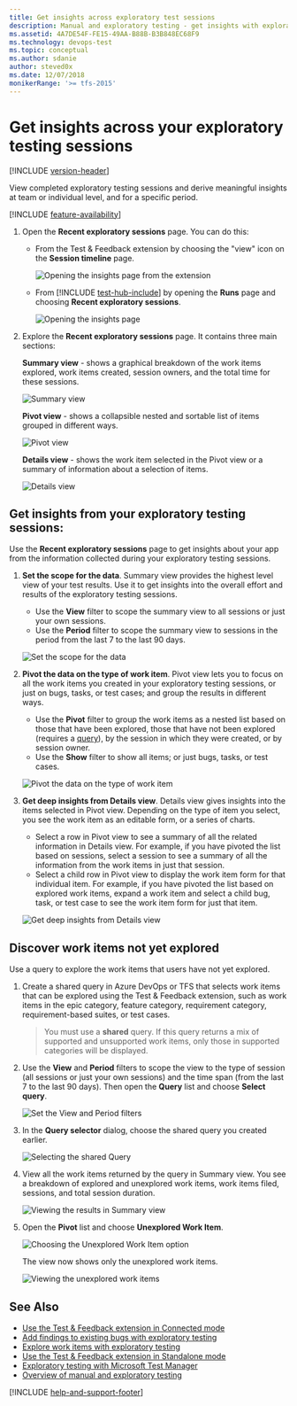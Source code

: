 ```yaml
---
title: Get insights across exploratory test sessions
description: Manual and exploratory testing - get insights with exploratory testing across your test sessions by using the Microsoft Test & Feedback extension
ms.assetid: 4A7DE54F-FE15-49AA-B88B-B3B848EC68F9
ms.technology: devops-test
ms.topic: conceptual
ms.author: sdanie
author: steved0x
ms.date: 12/07/2018
monikerRange: '>= tfs-2015'
---
```


# Get insights across your exploratory testing sessions

[!INCLUDE [version-header](includes/version-header.md)]

View completed exploratory testing sessions and derive meaningful insights
at team or individual level, and for a specific period.

[!INCLUDE [feature-availability](includes/feature-availability.md)]

1.  Open the **Recent exploratory sessions** page. You can do this:

    * From the Test &amp; Feedback extension by choosing the "view" icon on
      the **Session timeline** page.

      ![Opening the insights page from the extension](media/insights-exploratory-testing/insights-exploratory-testing-01.png)

    * From [!INCLUDE [test-hub-include](includes/test-hub-include.md)] by opening the **Runs** page and choosing **Recent exploratory sessions**.

      ![Opening the insights page](media/insights-exploratory-testing/insights-exploratory-testing-02.png)

2.  Explore the **Recent exploratory sessions** page. It contains three main sections:

    **Summary view** - shows a graphical breakdown of the work items explored, work items
    created, session owners, and the total time for these sessions.

    ![Summary view](media/insights-exploratory-testing/insights-exploratory-testing-03.png)

    **Pivot view** - shows a collapsible nested and sortable list of items grouped in different ways.

    ![Pivot view](media/insights-exploratory-testing/insights-exploratory-testing-03a.png)

    **Details view** - shows the work item selected in the Pivot
    view or a summary of information about a selection of items.

    ![Details view](media/insights-exploratory-testing/insights-exploratory-testing-03b.png)

## Get insights from your exploratory testing sessions:

Use the **Recent exploratory sessions** page to get insights about your
app from the information collected during your exploratory testing sessions.

1.  **Set the scope for the data**.
    Summary view provides the highest level view of your test results.
    Use it to get insights into the overall effort and results of the
    exploratory testing sessions.

    * Use the **View** filter to scope the summary view to all sessions or just your own sessions.
    * Use the **Period** filter to scope the summary view to sessions in the period from the last 7 to the last 90 days.

    ![Set the scope for the data](media/insights-exploratory-testing/insights-exploratory-testing-04.png)

1.  **Pivot the data on the type of work item**.
    Pivot view lets you to focus on all the work items you created
    in your exploratory testing sessions, or just on bugs, tasks, or test cases;
    and group the results in different ways.

    * Use the **Pivot** filter to group the work items as a
      nested list based on those that have been explored,
      those that have not been explored (requires a [query](#not-explored)),
      by the session in which they were created, or by session owner.
    * Use the **Show** filter to show all items; or just bugs, tasks, or test cases.<p />

    ![Pivot the data on the type of work item](media/insights-exploratory-testing/insights-exploratory-testing-06.png)

1.  **Get deep insights from Details view**.
    Details view gives insights into the items selected
    in Pivot view. Depending on the type of item you select,
    you see the work item as an editable form, or a series of charts.

    * Select a row in Pivot view to see a summary of
      all the related information in Details view. For example, if you have pivoted the
      list based on sessions, select a session to see a
      summary of all the information from the work items in just that session.
    * Select a child row in Pivot view to display the work item
      form for that individual item. For example, if you have pivoted
      the list based on explored work items, expand a work
      item and select a child bug, task, or test case to see
      the work item form for just that item.<p />

    ![Get deep insights from Details view](media/insights-exploratory-testing/insights-exploratory-testing-07.png)

<a name="not-explored"></a>

## Discover work items not yet explored

Use a query to explore the work items that users have not yet explored.

1.  Create a shared query in Azure DevOps or TFS that selects work items
    that can be explored using the Test &amp; Feedback extension, such as
    work items in the epic category, feature category, requirement category,
    requirement-based suites, or test cases.

    > You must use a **shared** query. If this query returns a mix of supported
    > and unsupported work items, only those in supported categories will be displayed.

1.  Use the **View** and **Period** filters to scope the view to
    the type of session (all sessions or just your own sessions)
    and the time span (from the last 7 to the last 90 days).
    Then open the **Query** list and choose **Select query**.

    ![Set the View and Period filters](media/insights-exploratory-testing/insights-exploratory-testing-08.png)

1.  In the **Query selector** dialog, choose the shared query you created earlier.

    ![Selecting the shared Query](media/insights-exploratory-testing/insights-exploratory-testing-10.png)

1.  View all the work items returned by the query in Summary view. You see
    a breakdown of explored and unexplored work items, work items filed, sessions,
    and total session duration.

    ![Viewing the results in Summary view](media/insights-exploratory-testing/insights-exploratory-testing-11.png)

1.  Open the **Pivot** list and choose **Unexplored Work Item**.

    ![Choosing the Unexplored Work Item option](media/insights-exploratory-testing/insights-exploratory-testing-12.png)

    The view now shows only the unexplored work items.

    ![Viewing the unexplored work items](media/insights-exploratory-testing/insights-exploratory-testing-13.png)

## See Also

* [Use the Test &amp; Feedback extension in Connected mode](connected-mode-exploratory-testing.md)
* [Add findings to existing bugs with exploratory testing](add-to-bugs-exploratory-testing.md)
* [Explore work items with exploratory testing](explore-workitems-exploratory-testing.md)
* [Use the Test &amp; Feedback extension in Standalone mode](standalone-mode-exploratory-testing.md)
* [Exploratory testing with Microsoft Test Manager](mtm/exploratory-testing-using-microsoft-test-manager.md)
* [Overview of manual and exploratory testing](index.yml)

[!INCLUDE [help-and-support-footer](includes/help-and-support-footer.md)]
